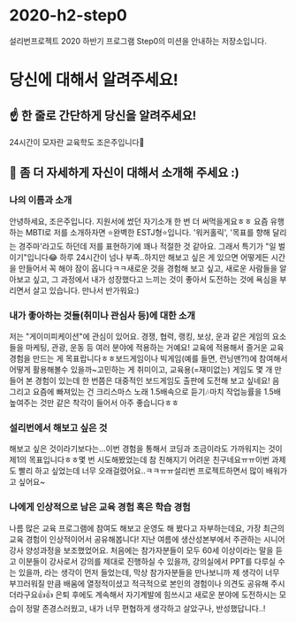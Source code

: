 # 2020-h2-step0
설리번프로젝트 2020 하반기 프로그램 Step0의 미션을 안내하는 저장소입니다.

# 당신에 대해서 알려주세요!

## ☝️ 한 줄로 간단하게 당신을 알려주세요!
24시간이 모자란 교육학도 조은주입니다🥰

## 🙌 좀 더 자세하게 자신이 대해서 소개해 주세요 :)

### 나의 이름과 소개
안녕하세요, 조은주입니다. 지원서에 썼던 자기소개 한 번 더 써먹을게요ㅎㅎ 요즘 유행하는 MBTI로 저를 소개하자면 ⭐완벽한 ESTJ형⭐입니다. '워커홀릭', '목표를 향해 달리는 경주마'라고도 하던데 저를 표현하기에 꽤나 적절한 것 같아요. 그래서 특기가 "일 벌이기"입니다😂 하루 24시간이 넘나 부족..하지만 해보고 싶은 게 있으면 어떻게든 시간을 만들어서 꼭 해야 잠이 옵니다ㅋㅋ새로운 것을 경험해 보고 싶고, 새로운 사람들을 알아보고 싶고, 그 과정에서 내가 성장했다고 느끼는 것이 좋아서 도전하는 것에 욕심을 부리면서 살고 있습니다. 만나서 반가워요:)

### 내가 좋아하는 것들(취미나 관심사 등)에 대한 소개
저는 "게이미피케이션"에 관심이 있어요. 경쟁, 협력, 랭킹, 보상, 운과 같은 게임의 요소들을 마케팅, 관광, 운동 등 여러 분야에 적용하는 거예요! 교육에 적용해서 즐거운 교육 경험을 만드는 게 목표랍니다ㅎㅎ보드게임이나 빅게임(예를 들면, 런닝맨?!)에 참여해서 어떻게 활용해볼수 있을까~고민하는 게 취미이고, 교육용(=재미없는) 게임도 몇 개 만들어 본 경험이 있는데 한 번쯤은 대중적인 보드게임도 출판에 도전해 보고 싶네요! 음 그리고 요즘에 빠져있는 건 크리스마스 노래 1.5배속으로 듣기🎶마치 작업능률을 1.5배 높여주는 것만 같은 착각이 들어서 아주 좋습니다ㅎㅎ

### 설리번에서 해보고 싶은 것
해보고 싶은 것이라기보다는...이번 경험을 통해서 코딩과 조금이라도 가까워지는 것이 제1의 목표입니다ㅎㅎ몇 번 시도해봤었는데 참 친해지기 어려운 친구네요ㅠㅠ이번 과제도 빨리 하고 싶었는데 너무 오래걸렸어요..ㅋㅋㅠㅠ설리번 프로젝트하면서 많이 배워가고 싶어요~

### 나에게 인상적으로 남은 교육 경험 혹은 학습 경험
나름 많은 교육 프로그램에 참여도 해보고 운영도 해 봤다고 자부하는데요, 가장 최근의 교육 경험이 인상적이어서 공유해봅니다! 지난 여름에 생산성본부에서 주관하는 시니어 강사 양성과정을 보조했었어요. 처음에는 참가자분들이 모두 60세 이상이라는 말을 듣고 이분들이 강사로서 강의를 제대로 진행하실 수 있을까, 강의실에서 PPT를 다루실 수는 있을까, 라는 생각이 먼저 들었는데, 막상 참가자분들을 만나보니까 제 생각이 너무 부끄러워질 만큼 배움에 열정적이셨고 적극적으로 본인의 경험이나 의견도 공유해 주시더라구요👍👍 은퇴 후에도 계속해서 자기계발에 힘쓰시고 새로운 분야에 도전하시는 모습이 정말 존경스러웠고, 내가 너무 편협하게 생각하고 살았구나, 반성했답니다..!
